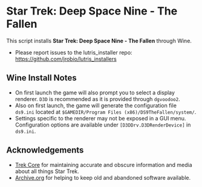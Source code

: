 # Star Trek: Deep Space Nine - The Fallen

This script installs **Star Trek: Deep Space Nine - The Fallen** through Wine.

- Please report issues to the lutris_installer repo: 
https://github.com/jrobio/lutris_installers

## Wine Install Notes

- On first launch the game will also prompt you to select a display renderer.
`D3D` is recommended as it is provided through `dgvoodoo2`.
- Also on first launch, the game will generate the configuration file 
`ds9.ini` located at `$GAMEDIR/Program Files (x86)/DS9TheFallen/system/`.
- Settings specific to the renderer may not be exposed in a GUI menu. 
Configuration options are available under `[D3DDrv.D3DRenderDevice]` in 
`ds9.ini`.

## Acknowledgements

- [Trek Core](https://gaming.trekcore.com/thefallen/) for maintaining accurate
and obscure information and media about all things Star Trek.
- [Archive.org](https://archive.org/) for helping to keep old and abandoned
software available.